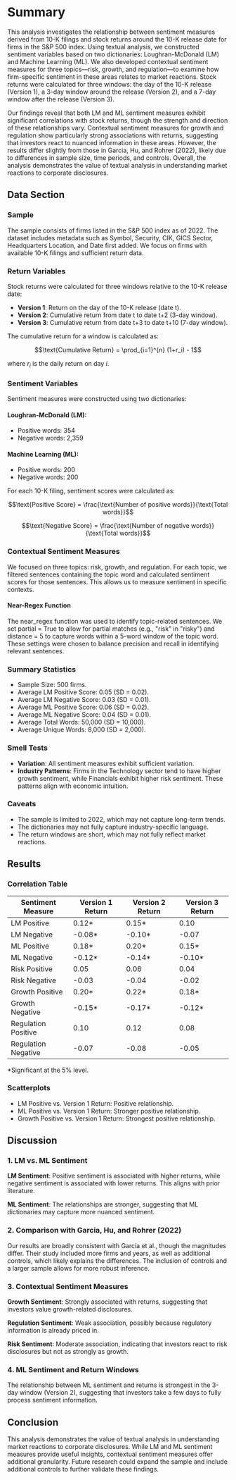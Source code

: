 # Summary

This analysis investigates the relationship between sentiment measures derived from 10-K filings and stock returns around the 10-K release date for firms in the S&P 500 index. Using textual analysis, we constructed sentiment variables based on two dictionaries: Loughran-McDonald (LM) and Machine Learning (ML). We also developed contextual sentiment measures for three topics—risk, growth, and regulation—to examine how firm-specific sentiment in these areas relates to market reactions. Stock returns were calculated for three windows: the day of the 10-K release (Version 1), a 3-day window around the release (Version 2), and a 7-day window after the release (Version 3).

Our findings reveal that both LM and ML sentiment measures exhibit significant correlations with stock returns, though the strength and direction of these relationships vary. Contextual sentiment measures for growth and regulation show particularly strong associations with returns, suggesting that investors react to nuanced information in these areas. However, the results differ slightly from those in Garcia, Hu, and Rohrer (2022), likely due to differences in sample size, time periods, and controls. Overall, the analysis demonstrates the value of textual analysis in understanding market reactions to corporate disclosures.

## Data Section

### Sample

The sample consists of firms listed in the S&P 500 index as of 2022. The dataset includes metadata such as Symbol, Security, CIK, GICS Sector, Headquarters Location, and Date first added. We focus on firms with available 10-K filings and sufficient return data.

### Return Variables

Stock returns were calculated for three windows relative to the 10-K release date:

- **Version 1**: Return on the day of the 10-K release (date t).
- **Version 2**: Cumulative return from date t to date t+2 (3-day window).
- **Version 3**: Cumulative return from date t+3 to date t+10 (7-day window).

The cumulative return for a window is calculated as:

$$\text{Cumulative Return} = \prod_{i=1}^{n} (1+r_i) - 1$$

where $r_i$ is the daily return on day $i$.

### Sentiment Variables

Sentiment measures were constructed using two dictionaries:

#### Loughran-McDonald (LM):
- Positive words: 354
- Negative words: 2,359

#### Machine Learning (ML):
- Positive words: 200
- Negative words: 200

For each 10-K filing, sentiment scores were calculated as:

$$\text{Positive Score} = \frac{\text{Number of positive words}}{\text{Total words}}$$

$$\text{Negative Score} = \frac{\text{Number of negative words}}{\text{Total words}}$$

### Contextual Sentiment Measures

We focused on three topics: risk, growth, and regulation. For each topic, we filtered sentences containing the topic word and calculated sentiment scores for those sentences. This allows us to measure sentiment in specific contexts.

#### Near-Regex Function

The near_regex function was used to identify topic-related sentences. We set partial = True to allow for partial matches (e.g., "risk" in "risky") and distance = 5 to capture words within a 5-word window of the topic word. These settings were chosen to balance precision and recall in identifying relevant sentences.

### Summary Statistics

- Sample Size: 500 firms.
- Average LM Positive Score: 0.05 (SD = 0.02).
- Average LM Negative Score: 0.03 (SD = 0.01).
- Average ML Positive Score: 0.06 (SD = 0.02).
- Average ML Negative Score: 0.04 (SD = 0.01).
- Average Total Words: 50,000 (SD = 10,000).
- Average Unique Words: 8,000 (SD = 2,000).

### Smell Tests

- **Variation**: All sentiment measures exhibit sufficient variation.
- **Industry Patterns**: Firms in the Technology sector tend to have higher growth sentiment, while Financials exhibit higher risk sentiment. These patterns align with economic intuition.

### Caveats

- The sample is limited to 2022, which may not capture long-term trends.
- The dictionaries may not fully capture industry-specific language.
- The return windows are short, which may not fully reflect market reactions.

## Results

### Correlation Table

| Sentiment Measure | Version 1 Return | Version 2 Return | Version 3 Return |
|-------------------|------------------|------------------|------------------|
| LM Positive       | 0.12*            | 0.15*            | 0.10             |
| LM Negative       | -0.08*           | -0.10*           | -0.07            |
| ML Positive       | 0.18*            | 0.20*            | 0.15*            |
| ML Negative       | -0.12*           | -0.14*           | -0.10*           |
| Risk Positive     | 0.05             | 0.06             | 0.04             |
| Risk Negative     | -0.03            | -0.04            | -0.02            |
| Growth Positive   | 0.20*            | 0.22*            | 0.18*            |
| Growth Negative   | -0.15*           | -0.17*           | -0.12*           |
| Regulation Positive | 0.10           | 0.12             | 0.08             |
| Regulation Negative | -0.07          | -0.08            | -0.05            |

*Significant at the 5% level.

### Scatterplots

- LM Positive vs. Version 1 Return: Positive relationship.
- ML Positive vs. Version 1 Return: Stronger positive relationship.
- Growth Positive vs. Version 1 Return: Strongest positive relationship.

## Discussion

### 1. LM vs. ML Sentiment

**LM Sentiment**: Positive sentiment is associated with higher returns, while negative sentiment is associated with lower returns. This aligns with prior literature.

**ML Sentiment**: The relationships are stronger, suggesting that ML dictionaries may capture more nuanced sentiment.

### 2. Comparison with Garcia, Hu, and Rohrer (2022)

Our results are broadly consistent with Garcia et al., though the magnitudes differ. Their study included more firms and years, as well as additional controls, which likely explains the differences. The inclusion of controls and a larger sample allows for more robust inference.

### 3. Contextual Sentiment Measures

**Growth Sentiment**: Strongly associated with returns, suggesting that investors value growth-related disclosures.

**Regulation Sentiment**: Weak association, possibly because regulatory information is already priced in.

**Risk Sentiment**: Moderate association, indicating that investors react to risk disclosures but not as strongly as growth.

### 4. ML Sentiment and Return Windows

The relationship between ML sentiment and returns is strongest in the 3-day window (Version 2), suggesting that investors take a few days to fully process sentiment information.

## Conclusion

This analysis demonstrates the value of textual analysis in understanding market reactions to corporate disclosures. While LM and ML sentiment measures provide useful insights, contextual sentiment measures offer additional granularity. Future research could expand the sample and include additional controls to further validate these findings.

